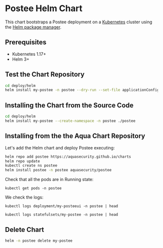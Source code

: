 # Postee Helm Chart

This chart bootstraps a Postee deployment on a [Kubernetes](https://kubernetes.io/) cluster using the [Helm package manager](https://helm.sh/).

## Prerequisites
- Kubernetes 1.17+
- Helm 3+
## Test the Chart Repository

```bash
cd deploy/helm
helm install my-postee -n postee --dry-run --set-file applicationConfigPath="../../cfg.yaml" ./postee
```

## Installing the Chart from the Source Code

```bash
cd deploy/helm
helm install my-postee --create-namespace -n postee ./postee
```

## Installing from the the Aqua Chart Repository

Let's add the Helm chart and deploy Postee executing:


```bash
helm repo add postee https://aquasecurity.github.io/charts
helm repo update
kubectl create ns postee
helm install postee -n postee aquasecurity/postee
```

Check that all the pods are in Running state:

`kubectl get pods -n postee`

We check the logs:

```
kubectl logs deployment/my-posteeui -n postee | head
```

```
kubectl logs statefulsets/my-postee -n postee | head
```

## Delete Chart

```bash
helm -n postee delete my-postee
```

